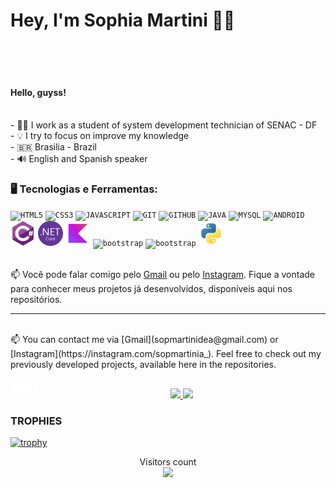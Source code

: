  <h1 align="left">Hey, I'm Sophia Martini 🤙🏻</h1>
</br>
</br>
</br>
<h4><strong>Hello, guyss!</strong></h4>
<br/>- ✍🏻 I work as a student of system development technician of SENAC - DF 
<br/>- 💡 I try to focus on improve my knowledge
</br>- 🇧🇷  Brasilia - Brazil
</br>- 🔊 English and Spanish speaker
  
### 🖥️ Tecnologias e Ferramentas: 

<code><img width="40px" src="https://cdn.jsdelivr.net/gh/devicons/devicon/icons/html5/html5-original-wordmark.svg" title = "HTML5"/></code>
<code><img width="40px" src="https://cdn.jsdelivr.net/gh/devicons/devicon/icons/css3/css3-original-wordmark.svg" title = "CSS3"/></code>
<code><img width="40px" src="https://cdn.jsdelivr.net/gh/devicons/devicon/icons/javascript/javascript-original.svg" title = "JAVASCRIPT"/></code>
<code><img width="40px" src="https://cdn.jsdelivr.net/gh/devicons/devicon/icons/git/git-original.svg" title = "GIT"/></code>
<code><img width="40px" src="https://cdn.jsdelivr.net/gh/devicons/devicon/icons/github/github-original.svg" title = "GITHUB"/></code>
<code><img width="40px" src="https://cdn.jsdelivr.net/gh/devicons/devicon/icons/java/java-original.svg" title = "JAVA"/></code>
<code><img width="40px" src="https://cdn.jsdelivr.net/gh/devicons/devicon/icons/mysql/mysql-original.svg" title = "MYSQL"/></code>
<code><img width="40px" src="https://cdn.jsdelivr.net/gh/devicons/devicon/icons/android/android-original.svg" title = "ANDROID"/></code>
<code><img width="40px" src="https://github.com/devicons/devicon/blob/v2.16.0/icons/csharp/csharp-original.svg" title = "CSHARP"/></code>
<code><img width="40px" src="https://github.com/devicons/devicon/blob/v2.16.0/icons/dotnetcore/dotnetcore-original.svg" title = "DOTNET"/></code>
<code><img width="40px" src="https://github.com/devicons/devicon/blob/v2.16.0/icons/kotlin/kotlin-original.svg" title = "KOTLIN"/></code>
<code><img width="40px" src="https://raw.githubusercontent.com/jmnote/z-icons/master/svg/bootstrap.svg" title = "bootstrap"/></code>
<code><img width="40px" src="https://raw.githubusercontent.com/jmnote/z-icons/master/svg/php.svg" title = "bootstrap"/></code>
<code><img width="40px" src="https://raw.githubusercontent.com/devicons/devicon/master/icons/python/python-original.svg"/></code>
</br>
</br>

📫 Você pode falar comigo pelo [Gmail](sopmartinidea@gmail.com) ou pelo [Instagram](https://instagram.com/sopmartinia_). Fique a vontade para conhecer meus projetos já desenvolvidos, disponíveis aqui nos repositórios.
</br>
****
</br>
📫 You can contact me via [Gmail](sopmartinidea@gmail.com) or [Instagram](https://instagram.com/sopmartinia_). Feel free to check out my previously developed projects, available here in the repositories.

</br>

<a href="https://www.instagram.com/sopmartinia_" target="_blank"><img align="left" alt="Instagram" width="22px" src="https://github.com/Aakarsh-B/trying-repos/blob/master/insta.svg" />
<a href="https://www.linkedin.com/in/sophiamartinidealbuquerque" target="_blank"><img align="left" alt="LinkedIn" width="22px" src="https://github.com/Aakarsh-B/trying-repos/blob/master/linkedin.svg" />

##
<p align="center">
<a href="https://github.com/SophiaMartini">
  <img height="180em" src="https://github-readme-stats-eight-theta.vercel.app/api?username=sophiamartini&show_icons=true&theme=algolia&include_all_commits=true&count_private=true"/>
  <img height="180em" src="https://github-readme-stats-eight-theta.vercel.app/api/top-langs/?username=sophiamartini&layout=compact&langs_count=8&theme=algolia"/>
 
</a>
</p>
<h3><strong>TROPHIES</strong></h3>
 

[![trophy](https://github-profile-trophy.vercel.app/?username=SophiaMartini&theme=onedark)](https://github.com/ryo-ma/github-profile-trophy)

 <p align="center"> 
  Visitors count<br>
  <img src="https://profile-counter.glitch.me/SophiaMartini/count.svg" />
 </p>

</br>
</br>
</br>
</br>
</br>
</br>


